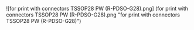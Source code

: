 ![for print with connectors TSSOP28 PW (R-PDSO-G28).png] (for print with connectors TSSOP28 PW (R-PDSO-G28).png "for print with connectors TSSOP28 PW (R-PDSO-G28)")
